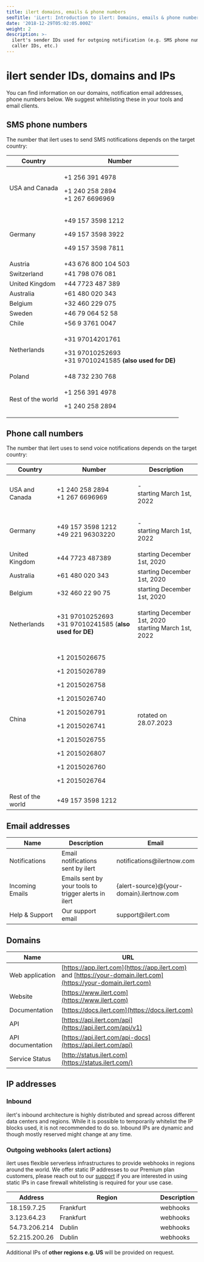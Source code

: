 ```yaml
---
title: ilert domains, emails & phone numbers
seoTitle: 'iLert: Introduction to ilert: Domains, emails & phone numbers'
date: '2018-12-29T05:02:05.000Z'
weight: 2
description: >-
  ilert's sender IDs used for outgoing notification (e.g. SMS phone numbers,
  caller IDs, etc.)
---
```


# ilert sender IDs, domains and IPs

You can find information on our domains, notification email addresses, phone numbers below. We suggest whitelisting these in your tools and email clients.

## SMS phone numbers <a href="#sms-alerts" id="sms-alerts"></a>

The number that ilert uses to send SMS notifications depends on the target country:

| Country           | Number                                                                                              |
| ----------------- | --------------------------------------------------------------------------------------------------- |
| USA and Canada    | <p>+1 256 391 4978</p><p>+1 240 258 2894<br>+1 267 6696969</p>                                      |
| Germany           | <p>+49 157 3598 1212</p><p>+49 157 3598 3922</p><p>+49 157 3598 7811</p>                            |
| Austria           | +43 676 800 104 503                                                                                 |
| Switzerland       | +41 798 076 081                                                                                     |
| United Kingdom    | +44 7723 487 389                                                                                    |
| Australia         | +61 480 020 343                                                                                     |
| Belgium           | +32 460 229 075                                                                                     |
| Sweden            | +46 79 064 52 58                                                                                    |
| Chile             | +56 9 3761 0047                                                                                     |
| Netherlands       | <p>+31 97014201761</p><p>+31 97010252693<br>+31 97010241585 <strong>(also used for DE)</strong></p> |
| Poland            | +48 732 230 768                                                                                     |
| Rest of the world | <p>+1 256 391 4978</p><p>+1 240 258 2894</p>                                                        |

## Phone call numbers <a href="#voice-alerts" id="voice-alerts"></a>

The number that ilert uses to send voice notifications depends on the target country:

| Country           | Number                                                                                                                                                                                                   | Description                                                    |
| ----------------- | -------------------------------------------------------------------------------------------------------------------------------------------------------------------------------------------------------- | -------------------------------------------------------------- |
| USA and Canada    | <p>+1 240 258 2894<br>+1 267 6696969</p>                                                                                                                                                                 | <p>-<br>starting March 1st, 2022</p>                           |
| Germany           | <p>+49 157 3598 1212<br>+49 221 96303220</p>                                                                                                                                                             | <p>-<br>starting March 1st, 2022</p>                           |
| United Kingdom    | +44 7723 487389                                                                                                                                                                                          | starting December 1st, 2020                                    |
| Australia         | +61 480 020 343                                                                                                                                                                                          | starting December 1st, 2020                                    |
| Belgium           | +32 460 22 90 75                                                                                                                                                                                         | starting December 1st, 2020                                    |
| Netherlands       | <p>+31 97010252693<br>+31 97010241585 (<strong>also used for DE)</strong></p>                                                                                                                            | <p>starting December 1st, 2020<br>starting March 1st, 2022</p> |
| China             | <p>+1 2015026675</p><p>+1 2015026789</p><p>+1 2015026758</p><p>+1 2015026740</p><p>+1 2015026791</p><p>+1 2015026741</p><p>+1 2015026755</p><p>+1 2015026807</p><p>+1 2015026760</p><p>+1 2015026764</p> | rotated on 28.07.2023                                          |
| Rest of the world | +49 157 3598 1212                                                                                                                                                                                        |                                                                |

## Email addresses <a href="#email-services" id="email-services"></a>

<table><thead><tr><th width="212">Name</th><th width="251.66666666666669">Description</th><th>Email</th></tr></thead><tbody><tr><td>Notifications</td><td>Email notifications sent by ilert</td><td>notifications@ilertnow.com</td></tr><tr><td>Incoming Emails</td><td>Emails sent by your tools to trigger alerts in ilert</td><td>{alert-source}@{your-domain}.ilertnow.com</td></tr><tr><td>Help &#x26; Support</td><td>Our support email</td><td>support@ilert.com</td></tr></tbody></table>

## Domains <a href="#web-services" id="web-services"></a>

| Name              | URL                                                                                                               |
| ----------------- | ----------------------------------------------------------------------------------------------------------------- |
| Web application   | [https://app.ilert.com](https://app.ilert.com) and [https://your-domain.ilert.com](https://your-domain.ilert.com) |
| Website           | [https://www.ilert.com](https://www.ilert.com)                                                                    |
| Documentation     | [https://docs.ilert.com](https://docs.ilert.com)                                                                  |
| API               | [https://api.ilert.com/api](https://api.ilert.com/api/v1)                                                         |
| API documentation | [https://api.ilert.com/api-docs](https://api.ilert.com/api)                                                       |
| Service Status    | [http://status.ilert.com](https://status.ilert.com/)                                                              |

## IP addresses <a href="#email-services" id="email-services"></a>

### Inbound <a href="#email-services" id="email-services"></a>

ilert's inbound architecture is highly distributed and spread across different data centers and regions. While it is possible to temporarily whitelist the IP blocks used, it is not recommended to do so. Inbound IPs are dynamic and though mostly reserved might change at any time.

### Outgoing webhooks (alert actions) <a href="#email-services" id="email-services"></a>

ilert uses flexible serverless infrastructures to provide webhooks in regions around the world. We offer static IP addresses to our Premium plan customers, please reach out to our [support](../../contact.md#support) if you are interested in using static IPs in case firewall whitelisting is required for your use case.

<table><thead><tr><th>Address</th><th width="279.6666666666667">Region</th><th>Description</th></tr></thead><tbody><tr><td>18.159.7.25</td><td>Frankfurt</td><td>webhooks</td></tr><tr><td>3.123.64.23</td><td>Frankfurt</td><td>webhooks</td></tr><tr><td>54.73.206.214</td><td>Dublin</td><td>webhooks</td></tr><tr><td>52.215.200.26</td><td>Dublin</td><td>webhooks</td></tr></tbody></table>

Additional IPs of **other regions e.g. US** will be provided on request.
